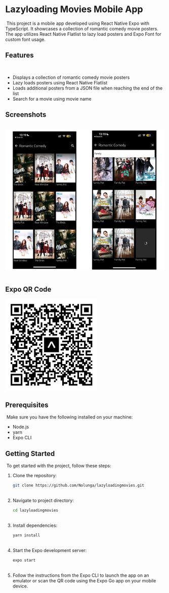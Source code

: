 # Lazyloading Movies Mobile App

​
This project is a mobile app developed using React Native Expo with TypeScript. It showcases a collection of romantic comedy movie posters. The app utilizes React Native Flatlist to lazy load posters and Expo Font for custom font usage.
​

## Features

​

- Displays a collection of romantic comedy movie posters
- Lazy loads posters using React Native Flatlist
- Loads additional posters from a JSON file when reaching the end of the list
- Search for a movie using movie name
  ​

## Screenshots

​
![screenshot](screenshot.png)
​

## Expo QR Code

![Expo QR code](QRCode.png)

## Prerequisites

​
Make sure you have the following installed on your machine:
​

- Node.js
- yarn
- Expo CLI
  ​

## Getting Started

​
To get started with the project, follow these steps:
​

1. Clone the repository:
   ​
   ```bash
   git clone https://github.com/Nolunga/lazyloadingmovies.git
   ```
   ​
2. Navigate to project directory:
   ​
   ```bash
   cd lazyloadingmovies
   ```
   ​
3. Install dependencies:
   ​
   ```bash
   yarn install
   ```
   ​
4. Start the Expo development server:
   ​
   ```bash
   expo start
   ```
   ​
5. Follow the instructions from the Expo CLI to launch the app on an emulator or scan the QR code using the Expo Go app on your mobile device.
